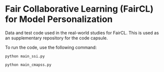 # Fair Collaborative Learning (FairCL) for Model Personalization

Data and test code used in the real-world studies for FairCL. This is used as an supplementary repository for the code capsule.

To run the code, use the following command:

``` python main_ssi.py ```

``` python main_cmapss.py ```
